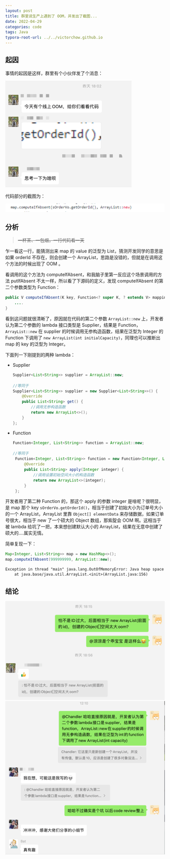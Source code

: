 ```yaml
---
layout: post
title: 群里说生产上遇到了 OOM，并发出了截图...
date: 2022-04-29
categories: code
tags: Java
typora-root-url: ../../victorchow.github.io
---
```


> 

## 起因

事情的起因是这样，群里有个小伙伴发了个消息：

<img src="/assets/img/20220429-1.png" alt="20220429-1" style="zoom:50%;" />

代码部分的截图为：

![20220429-2](/assets/img/20220429-2.png)

## 分析

> ~~一杯茶、一包烟，一行代码看一天~~

乍一看这一行，能猜测出来 map 的 value 的泛型为 List，猜测开发同学的意思是如果 orderId 不存在，则会创建一个 ArrayList，思路是没错的，但就是在调用这个方法的时候出现了 OOM 。

看调用的这个方法为 computeIfAbsent，和我脑子里第一反应这个场景调用的方法 putIfAbsent 不太一样，所以看了下源码的定义，发现 computeIfAbsent 的第二个参数类型为 Function：

```java
public V computeIfAbsent(K key, Function<? super K, ? extends V> mappingFunction) {
    ....
}
```

看到这问题就很清晰了，原因就在代码的第二个参数 `ArrayList::new` 上，开发者认为第二个参数的 lambda 接口类型是 Supplier，结果是 Function，`ArrayList::new` 在 supplier 的时候调用无参构造函数，结果在泛型为 Integer 的 Function 下调用了 `new ArrayList(int initialCapacity)`，同理也可以推断出 map 的 key 的泛型为 Integer。

下面列一下刚提到的两种 lambda：

* Supplier

  ```java
  Supplier<List<String>> supplier = ArrayList::new;
  
  //等同于
  Supplier<List<String>> supplier = new Supplier<List<String>>() {
      @Override
      public List<String> get() {
          //调用无参构造函数
          return new ArrayList<>();
      }
  };
  ```

* Function

  ```java
  Function<Integer, List<String>> function = ArrayList::new;
  
  //等同于
   Function<Integer, List<String>> function = new Function<Integer, List<String>>() {
       @Override
       public List<String> apply(Integer integer) {
           //调用设置初始空间大小的构造函数
           return new ArrayList<>(integer);
       }
   };
  ```

开发者用了第二种 Function 的，那这个 apply 的参数 integer 是啥呢？很明显，是 map 那个 key `sOrderVo.getOrderId()`，相当于创建了初始大小为订单号大小的一个 ArrayList，ArrayList 里靠 `Object[] elementData` 来存储数据，如果订单号很大，相当于 new 了一个硕大的 Object 数组，那紫腚会 OOM 啊。这相当于被 lambda 给坑了一把，本来想创建默认大小的 ArrayList，结果在无意中创建了硕大的....属实无情。

简单复现一下：

```java
Map<Integer, List<String>> map = new HashMap<>();
map.computeIfAbsent(999999999, ArrayList::new);
```

```shell
Exception in thread "main" java.lang.OutOfMemoryError: Java heap space
	at java.base/java.util.ArrayList.<init>(ArrayList.java:156)
```

## 结论

<img src="/assets/img/20220429-4.png" alt="20220429-4" style="zoom:50%;" />

<img src="/assets/img/20220429-3.png" alt="20220429-3" style="zoom:50%;" />
